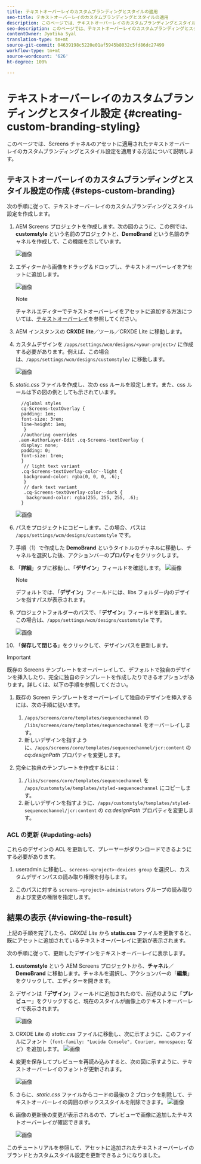 ```yaml
---
title: テキストオーバーレイのカスタムブランディングとスタイルの適用
seo-title: テキストオーバーレイのカスタムブランディングとスタイルの適用
description: このページでは、テキストオーバーレイのカスタムブランディングとスタイル設定を適用する方法について説明します。
seo-description: このページでは、テキストオーバーレイのカスタムブランディングとスタイル設定を適用する方法について説明します。
contentOwner: Jyotika Syal
translation-type: tm+mt
source-git-commit: 04639198c5220e01af5945b8032c5fd86dc27499
workflow-type: tm+mt
source-wordcount: '626'
ht-degree: 100%

---
```



# テキストオーバーレイのカスタムブランディングとスタイル設定 {#creating-custom-branding-styling}

このページでは、Screens チャネルのアセットに適用されたテキストオーバーレイのカスタムブランディングとスタイル設定を適用する方法について説明します。

## テキストオーバーレイのカスタムブランディングとスタイル設定の作成 {#steps-custom-branding}

次の手順に従って、テキストオーバーレイのカスタムブランディングとスタイル設定を作成します。

1. AEM Screens プロジェクトを作成します。次の図のように、この例では、**customstyle** という名前のプロジェクトと、**DemoBrand** という名前のチャネルを作成して、この機能を示しています。

   ![画像](/help/user-guide/assets/custom-brand/custom-brand1.png)

1. エディターから画像をドラッグ＆ドロップし、テキストオーバーレイをアセットに追加します。

   ![画像](/help/user-guide/assets/custom-brand/custom-brand2.png)

   >[!NOTE]
   >チャネルエディターでテキストオーバーレイをアセットに追加する方法については、[テキストオーバーレイ](/help/user-guide/text-overlay.md)を参照してください。

1. AEM インスタンスの **CRXDE lite**／ツール／CRXDE Lite に移動します。

1. カスタムデザインを `/apps/settings/wcm/designs/<your-project>/` に作成する必要があります。例えば、この場合は、`/apps/settings/wcm/designs/customstyle/` に移動します。

   ![画像](/help/user-guide/assets/custom-brand/custom-brand3.png)

1. *static.css* ファイルを作成し、次の css ルールを設定します。また、css ルールは下の図の例としても示されています。

   ```shell
     //global styles
     cq-Screens-textOverlay {
     padding: 1em;
     font-size: 3rem;
     line-height: 1em;
      }
     //authoring overrides
    .aem-AuthorLayer-Edit .cq-Screens-textOverlay {
     display: none;
     padding: 0;
     font-size: 1rem;
     }
      // light text variant
     .cq-Screens-textOverlay-color--light {
      background-color: rgba(0, 0, 0, .6);
      }
      // dark text variant
      .cq-Screens-textOverlay-color--dark {
       background-color: rgba(255, 255, 255, .6);
     }
   ```

   ![画像](/help/user-guide/assets/custom-brand/custom-brand4.png)

1. パスをプロジェクトにコピーします。この場合、パスは `/apps/settings/wcm/designs/customstyle` です。

1. 手順（1）で作成した **DemoBrand** というタイトルのチャネルに移動し、チャネルを選択した後、アクションバーの&#x200B;**プロパティ**&#x200B;をクリックします。

1. 「**詳細**」タブに移動し、「**デザイン**」フィールドを確認します。
   ![画像](/help/user-guide/assets/custom-brand/custom-brand5.png)

   >[!NOTE]
   >デフォルトでは、「**デザイン**」フィールドには、libs フォルダー内のデザインを指すパスが表示されます。

1. プロジェクトフォルダーのパスで、「**デザイン**」フィールドを更新します。この場合は、`/apps/settings/wcm/designs/customstyle` です。

   ![画像](/help/user-guide/assets/custom-brand/custom-brand6.png)

1. 「**保存して閉じる**」をクリックして、デザインパスを更新します。

>[!IMPORTANT]
> 既存の Screens テンプレートをオーバーレイして、デフォルトで独自のデザインを挿入したり、完全に独自のテンプレートを作成したりできるオプションがあります。詳しくは、以下の手順を参照してください。

1. 既存の Screen テンプレートをオーバーレイして独自のデザインを挿入するには、次の手順に従います。

   1. `/apps/screens/core/templates/sequencechannel` の `/libs/screens/core/templates/sequencechannel` をオーバーレイします。
   1. 新しいデザインを指すように、`/apps/screens/core/templates/sequencechannel/jcr:content` の *cq:designPath* プロパティを変更します。

1. 完全に独自のテンプレートを作成するには：
   1. `/libs/screens/core/templates/sequencechannel` を `/apps/customstyle/templates/styled-sequencechannel` にコピーします。
   1. 新しいデザインを指すように、`/apps/customstyle/templates/styled-sequencechannel/jcr:content` の *cq:designPath* プロパティを変更します。


### ACL の更新 {#updating-acls}

これらのデザインの ACL を更新して、プレーヤーがダウンロードできるようにする必要があります。

1. useradmin に移動し、`screens-<project>-devices group` を選択し、カスタムデザインパスの読み取り権限を付与します。

1. このパスに対する `screens-<project>-administrators` グループの読み取りおよび変更の権限を指定します。

## 結果の表示 {#viewing-the-result}

上記の手順を完了したら、*CRXDE Lite* から **statis.css** ファイルを更新すると、既にアセットに追加されているテキストオーバーレイに更新が表示されます。

次の手順に従って、更新したデザインをテキストオーバーレイに表示します。

1. **customstyle** という AEM Screens プロジェクトから、**チャネル**／**DemoBrand** に移動します。チャネルを選択し、アクションバーの「**編集**」をクリックして、エディターを開きます。

1. デザインは「**デザイン**」フィールドに追加されたので、前述のように「**プレビュー**」をクリックすると、現在のスタイルが画像上のテキストオーバーレイで表示されます。

   ![画像](/help/user-guide/assets/custom-brand/custom-brand7.png)

1. CRXDE Lite の *static.css* ファイルに移動し、次に示すように、このファイルにフォント（`font-family: "Lucida Console", Courier, monospace;` など）を追加します。
   ![画像](/help/user-guide/assets/custom-brand/custom-brand8.png)

1. 変更を保存してプレビューを再読み込みすると、次の図に示すように、テキストオーバーレイのフォントが更新されます。

   ![画像](/help/user-guide/assets/custom-brand/custom-brand9.png)

1. さらに、*static.css* ファイルからコードの最後の 2 ブロックを削除して、テキストオーバーレイの周囲のボックススタイルを削除できます。
   ![画像](/help/user-guide/assets/custom-brand/custom-brand10.png)

1. 画像の更新後の変更が表示されるので、プレビューで画像に追加したテキストオーバーレイが確認できます。

   ![画像](/help/user-guide/assets/custom-brand/custom-brand11.png)

このチュートリアルを参照して、アセットに追加されたテキストオーバーレイのブランドとカスタムスタイル設定を更新できるようになりました。









